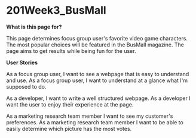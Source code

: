 # 201Week3_BusMall

**What is this page for?**

This page determines focus group user's favorite video game characters. The most popular choices
will be featured in the BusMall magazine. The page aims to get results while being fun for the user.


**User Stories**

As a focus group user, I want to see a webpage that is easy to understand and use.
As a focus group user, I want to understand at a glance what I'm supposed to do.

As a developer, I want to write a well structured webpage.
As a developer I want the user to enjoy their experience at the page.

As a marketing research team member I want to see my customer's preferences.
As a marketing research team member I want to be able to easily determine which picture has the most votes.
